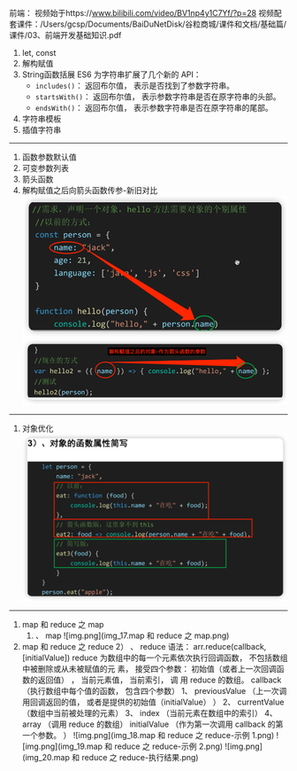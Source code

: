 
前端：
视频始于https://www.bilibili.com/video/BV1np4y1C7Yf/?p=28
视频配套课件：/Users/gcsp/Documents/BaiDuNetDisk/谷粒商城/课件和文档/基础篇/课件/03、前端开发基础知识.pdf
1. let, const
1. 解构赋值
1. String函数括展
   ES6 为字符串扩展了几个新的 API：
     - `includes()`： 返回布尔值， 表示是否找到了参数字符串。
     - `startsWith()`： 返回布尔值， 表示参数字符串是否在原字符串的头部。
     - `endsWith()`： 返回布尔值， 表示参数字符串是否在原字符串的尾部。
1. 字符串模板
1. 插值字符串
---
1. 函数参数默认值
1. 可变参数列表
1. 箭头函数
1. 解构赋值之后向箭头函数传参-新旧对比
    ![img.png](img_14.解构赋值之后的对象-作为箭头函数的参数-旧方式.png)
    ![img.png](img_15.解构赋值之后的对象-作为箭头函数的参数-新方式.png)

---
1. 对象优化
    ![img.png](img_16.在对象中定义函数的语法的优化.png)
---
1. map 和 reduce 之 map
   1) 、 map
   ![img.png](img_17.map 和 reduce 之 map.png)
1. map 和 reduce 之 reduce
   2） 、 reduce
   语法：
   arr.reduce(callback,[initialValue])
   reduce 为数组中的每一个元素依次执行回调函数， 不包括数组中被删除或从未被赋值的元
   素， 接受四个参数： 初始值（或者上一次回调函数的返回值） ， 当前元素值， 当前索引， 调
   用 reduce 的数组。
   callback （执行数组中每个值的函数， 包含四个参数）
   1、 previousValue （上一次调用回调返回的值， 或者是提供的初始值（initialValue） ）
   2、 currentValue （数组中当前被处理的元素）
   3、 index （当前元素在数组中的索引）
   4、 array （调用 reduce 的数组）
   initialValue （作为第一次调用 callback 的第一个参数。 ）
    ![img.png](img_18.map 和 reduce 之 reduce-示例 1.png)
    ![img.png](img_19.map 和 reduce 之 reduce-示例 2.png)
    ![img.png](img_20.map 和 reduce 之 reduce-执行结果.png)
